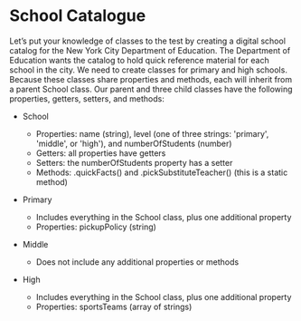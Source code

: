 # School Catalogue
Let’s put your knowledge of classes to the test by creating a digital school catalog for the New York City Department of Education. The Department of Education wants the catalog to hold quick reference material for each school in the city.
We need to create classes for primary and high schools. Because these classes share properties and methods, each will inherit from a parent School class. Our parent and three child classes have the following properties, getters, setters, and methods:

* School
  * Properties: name (string), level (one of three strings: 'primary', 'middle', or 'high'), and numberOfStudents (number)
  * Getters: all properties have getters
  * Setters: the numberOfStudents property has a setter
  * Methods: .quickFacts() and .pickSubstituteTeacher() (this is a static method)

* Primary
  * Includes everything in the School class, plus one additional property
  * Properties: pickupPolicy (string)

* Middle
  * Does not include any additional properties or methods

* High
  * Includes everything in the School class, plus one additional property
  * Properties: sportsTeams (array of strings)